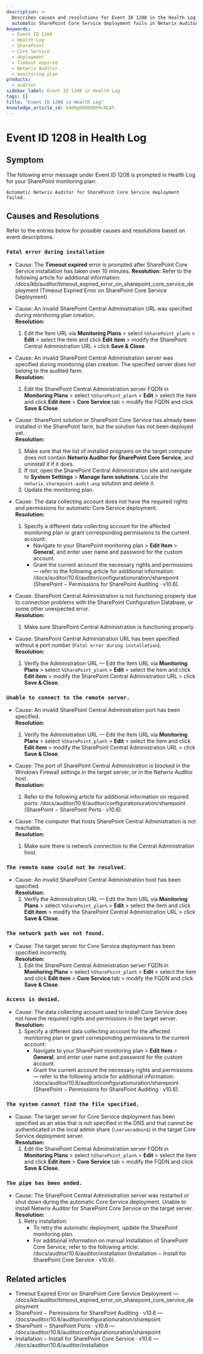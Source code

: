 ```yaml
---
description: >-
  Describes causes and resolutions for Event ID 1208 in the Health Log when
  automatic SharePoint Core Service deployment fails in Netwrix Auditor.
keywords:
  - Event ID 1208
  - Health Log
  - SharePoint
  - Core Service
  - deployment
  - Timeout expired
  - Netwrix Auditor
  - monitoring plan
products:
  - auditor
sidebar_label: Event ID 1208 in Health Log
tags: []
title: "Event ID 1208 in Health Log"
knowledge_article_id: kA00g000000H9cNCAS
---
```


# Event ID 1208 in Health Log

## Symptom

The following error message under Event ID 1208 is prompted in Health Log for your SharePoint monitoring plan:

`Automatic Netwrix Auditor for SharePoint Core Service deployment failed.`

## Causes and Resolutions

Refer to the entries below for possible causes and resolutions based on event descriptions.

### `Fatal error during installation`

- Cause: The **Timeout expired** error is prompted after SharePoint Core Service installation has taken over 10 minutes.
  **Resolution:** Refer to the following article for additional information: /docs/kb/auditor/timeout_expired_error_on_sharepoint_core_service_deployment (Timeout Expired Error on SharePoint Core Service Deployment).

- Cause: An invalid SharePoint Central Administration URL was specified during monitoring plan creation.  
  **Resolution:**
  1. Edit the Item URL via **Monitoring Plans** > select ` %SharePoint_plan% ` > **Edit** > select the item and click **Edit item** > modify the SharePoint Central Administration URL > click **Save & Close**.

- Cause: An invalid SharePoint Central Administration server was specified during monitoring plan creation. The specified server does not belong to the audited farm.  
  **Resolution:**
  1. Edit the SharePoint Central Administration server FQDN in **Monitoring Plans** > select ` %SharePoint_plan% ` > **Edit** > select the item and click **Edit item** > **Core Service** tab > modify the FQDN and click **Save & Close**.

- Cause: SharePoint solution or SharePoint Core Service has already been installed in the SharePoint farm, but the solution has not been deployed yet.  
  **Resolution:**
  1. Make sure that the list of installed programs on the target computer does not contain **Netwrix Auditor for SharePoint Core Service**, and uninstall it if it does.  
  2. If not, open the SharePoint Central Administration site and navigate to **System Settings** > **Manage farm solutions**. Locate the `netwrix.sharepoint.audit.wsp` solution and delete it.  
  3. Update the monitoring plan.

- Cause: The data collecting account does not have the required rights and permissions for automatic Core Service deployment.  
  **Resolution:**
  1. Specify a different data collecting account for the affected monitoring plan or grant corresponding permissions to the current account:
     - Navigate to your SharePoint monitoring plan > **Edit Item** > **General**, and enter user name and password for the custom account.
     - Grant the current account the necessary rights and permissions — refer to the following article for additional information: /docs/auditor/10.6/auditor/configurationuration/sharepoint (SharePoint − Permissions for SharePoint Auditing · v10.6).

- Cause: SharePoint Central Administration is not functioning properly due to connection problems with the SharePoint Configuration Database, or some other unexpected error.  
  **Resolution:**
  1. Make sure SharePoint Central Administration is functioning properly.

- Cause: SharePoint Central Administration URL has been specified without a port number (`Fatal error during installation`).  
  **Resolution:**
  1. Verify the Administration URL — Edit the Item URL via **Monitoring Plans** > select ` %SharePoint_plan% ` > **Edit** > select the item and click **Edit item** > modify the SharePoint Central Administration URL > click **Save & Close**.

### `Unable to connect to the remote server.`

- Cause: An invalid SharePoint Central Administration port has been specified.  
  **Resolution:**
  1. Verify the Administration URL — Edit the Item URL via **Monitoring Plans** > select ` %SharePoint_plan% ` > **Edit** > select the item and click **Edit item** > modify the SharePoint Central Administration URL > click **Save & Close**.

- Cause: The port of SharePoint Central Administration is blocked in the Windows Firewall settings in the target server, or in the Netwrix Auditor host.  
  **Resolution:**
  1. Refer to the following article for additional information on required ports: /docs/auditor/10.6/auditor/configurationuration/sharepoint (SharePoint − SharePoint Ports · v10.6).

- Cause: The computer that hosts SharePoint Central Administration is not reachable.  
  **Resolution:**
  1. Make sure there is network connection to the Central Administration host.

### `The remote name could not be resolved.`

- Cause: An invalid SharePoint Central Administration host has been specified.  
  **Resolution:**
  1. Verify the Administration URL — Edit the Item URL via **Monitoring Plans** > select ` %SharePoint_plan% ` > **Edit** > select the item and click **Edit item** > modify the SharePoint Central Administration URL > click **Save & Close**.

### `The network path was not found.`

- Cause: The target server for Core Service deployment has been specified incorrectly.  
  **Resolution:**
  1. Edit the SharePoint Central Administration server FQDN in **Monitoring Plans** > select ` %SharePoint_plan% ` > **Edit** > select the item and click **Edit item** > **Core Service** tab > modify the FQDN and click **Save & Close**.

### `Access is denied.`

- Cause: The data collecting account used to install Core Service does not have the required rights and permissions in the target server.  
  **Resolution:**
  1. Specify a different data collecting account for the affected monitoring plan or grant corresponding permissions to the current account:
     - Navigate to your SharePoint monitoring plan > **Edit Item** > **General**, and enter user name and password for the custom account.
     - Grant the current account the necessary rights and permissions — refer to the following article for additional information: /docs/auditor/10.6/auditor/configurationuration/sharepoint (SharePoint − Permissions for SharePoint Auditing · v10.6).

### `The system cannot find the file specified.`

- Cause: The target server for Core Service deployment has been specified as an alias that is not specified in the DNS and that cannot be authenticated in the local admin share (`\serveradmin$`) in the target Core Service deployment server.  
  **Resolution:**
  1. Edit the SharePoint Central Administration server FQDN in **Monitoring Plans** > select ` %SharePoint_plan% ` > **Edit** > select the item and click **Edit item** > **Core Service** tab > modify the FQDN and click **Save & Close**.

### `The pipe has been ended.`

- Cause: The SharePoint Central Administration server was restarted or shut down during the automatic Core Service deployment. Unable to install Netwrix Auditor for SharePoint Core Service on the target server.  
  **Resolution:**
  1. Retry installation:
     - To retry the automatic deployment, update the SharePoint monitoring plan.
     - For additional information on manual installation of SharePoint Core Service, refer to the following article: /docs/auditor/10.6/auditor/installation (Installation − Install for SharePoint Core Service · v10.6).

## Related articles

- Timeout Expired Error on SharePoint Core Service Deployment — /docs/kb/auditor/timeout_expired_error_on_sharepoint_core_service_deployment  
- SharePoint − Permissions for SharePoint Auditing · v10.6 — /docs/auditor/10.6/auditor/configurationuration/sharepoint  
- SharePoint − SharePoint Ports · v10.6 — /docs/auditor/10.6/auditor/configurationuration/sharepoint  
- Installation − Install for SharePoint Core Service · v10.6 — /docs/auditor/10.6/auditor/installation
